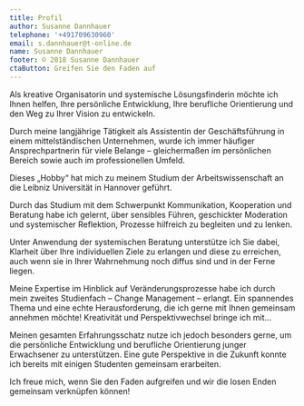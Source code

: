 ```yaml
---
title: Profil
author: Susanne Dannhauer
telephone: '+491709630960'
email: s.dannhauer@t-online.de
name: Susanne Dannhauer
footer: © 2018 Susanne Dannhauer
ctaButton: Greifen Sie den Faden auf
---
```

Als kreative Organisatorin und systemische Lösungsfinderin möchte ich Ihnen helfen, Ihre persönliche Entwicklung, Ihre berufliche Orientierung und den Weg zu Ihrer Vision zu entwickeln. 

Durch meine langjährige Tätigkeit als Assistentin der Geschäftsführung in einem mittelständischen Unternehmen, wurde  ich immer häufiger Ansprechpartnerin für viele Belange – gleichermaßen im persönlichen Bereich sowie auch im professionellen Umfeld.  

Dieses „Hobby“ hat mich zu meinem Studium der Arbeitswissenschaft an die Leibniz Universität in Hannover geführt.

Durch das Studium mit dem Schwerpunkt Kommunikation, Kooperation und Beratung habe ich gelernt, über sensibles Führen, geschickter Moderation und systemischer Reflektion, Prozesse hilfreich zu begleiten und zu lenken.

Unter Anwendung der systemischen Beratung unterstütze ich Sie dabei, Klarheit über Ihre individuellen Ziele zu erlangen und diese zu erreichen, auch wenn sie in Ihrer Wahrnehmung noch diffus sind und in der Ferne liegen.  

Meine Expertise im Hinblick auf Veränderungsprozesse habe ich durch mein zweites Studienfach – Change Management – erlangt. Ein spannendes Thema und eine echte Herausforderung, die ich gerne mit Ihnen gemeinsam annehmen möchte! Kreativität und Perspektivwechsel bringe ich mit…

Meinen gesamten Erfahrungsschatz nutze ich jedoch besonders gerne, um die persönliche Entwicklung und berufliche Orientierung junger Erwachsener zu unterstützen. Eine gute Perspektive in die Zukunft konnte ich bereits mit einigen Studenten gemeinsam erarbeiten. 

Ich freue mich, wenn Sie den Faden aufgreifen und wir die losen Enden gemeinsam verknüpfen können!
